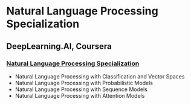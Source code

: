 # Natural Language Processing Specialization

## DeepLearning.AI, Coursera

### [Natural Language Processing Specialization](https://www.coursera.org/specializations/natural-language-processing)

- Natural Language Processing with Classification and Vector Spaces
- Natural Language Processing with Probabilistic Models
- Natural Language Processing with Sequence Models
- Natural Language Processing with Attention Models
